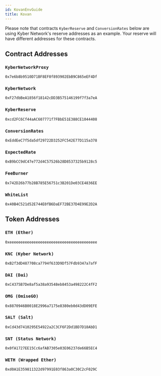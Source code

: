 ```yaml
---
id: KovanEnvGuide
title: Kovan
---
```

Please note that contracts `KyberReserve` and `ConversionRates` below are using Kyber Network's reserve addresses as an example. Your reserve will have different addresses for these contracts.

## Contract Addresses
### `KyberNetworkProxy`
`0x7e6b8b9510D71BF8EF0f893902EbB9C865eEF4Df`

### `KyberNetwork`
`0xF27dbBeA1856f18142cDD3B575146199f7f3a7eA`

### `KyberReserve`
`0xcd2FC6Cf44aAC607771f7FBbE51E388CE1044408`

### `ConversionRates`
`0xEddEeC7f5da5df29722D3252FC542E77D115a378`

### `ExpectedRate`
`0xB9bCC9dC47e772d4C57526b28D8537325b9128c5`

### `FeeBurner`
`0x742D26b77b28B785E56751c3B201De03CE4836EE`

### `WhiteList`
`0x40B4C521d52E744E0fB6DaEF72BE37D4E99E2D2A`

## Token Addresses
### `ETH (Ether)`
`0xeeeeeeeeeeeeeeeeeeeeeeeeeeeeeeeeeeeeeeee`

### `KNC (Kyber Network)`
`0xB2f3dD487708ca7794f633D9Df57Fdb9347a7afF`

### `DAI (Dai)`
`0xC4375B7De8af5a38a93548eb8453a498222C4fF2`

### `OMG (OmiseGO)`
`0x8870946B0018E2996a7175e8380eb0d43dD09EFE`

### `SALT (Salt)`
`0xCd43d7410295E54922a2C3CF6F2Dd1BD7D18AbD1`

### `SNT (Status Network)`
`0x0fA1727EE15Cc6afAB7305e03E06237de66B5EC4`

### `WETH (Wrapped Ether)`
`0xd0A1E359811322d97991E03f863a0C30C2cF029C`
